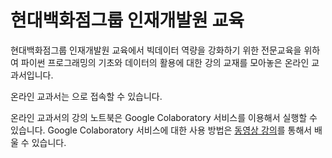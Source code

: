 # 현대백화점그룹 인재개발원 교육
현대백화점그룹 인재개발원 교육에서 빅데이터 역량을 강화하기 위한 전문교육을 위하여 파이썬 프로그래밍의 기초와 데이터의 활용에 대한 강의 교재를 모아놓은 온라인 교과서입니다.


온라인 교과서는 으로 접속할 수 있습니다.

온라인 교과서의 강의 노트북은 Google Colaboratory 서비스를 이용해서 실행할 수 있습니다. Google Colaboratory 서비스에 대한 사용 방법은 [동영상 강의](https://youtu.be/gxqjDnO-6VA)를 통해서 배울 수 있습니다.
